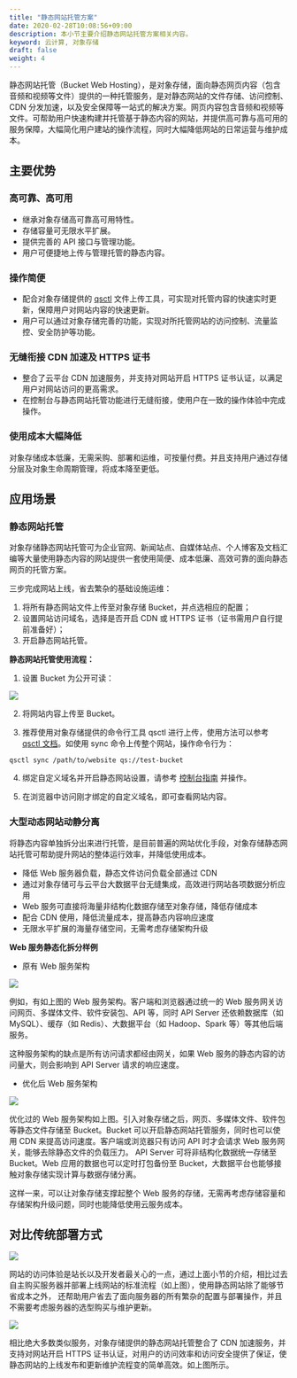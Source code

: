 ```yaml
---
title: "静态网站托管方案"
date: 2020-02-28T10:08:56+09:00
description: 本小节主要介绍静态网站托管方案相关内容。
keyword: 云计算, 对象存储
draft: false
weight: 4
---
```



静态网站托管（Bucket Web Hosting），是对象存储，面向静态网页内容（包含音频和视频等文件）提供的一种托管服务，是对静态网站的文件存储、访问控制、 CDN 分发加速，以及安全保障等一站式的解决方案。网页内容包含音频和视频等文件。可帮助用户快速构建并托管基于静态内容的网站，并提供高可靠与高可用的服务保障，大幅简化用户建站的操作流程，同时大幅降低网站的日常运营与维护成本。

## 主要优势

### 高可靠、高可用

- 继承对象存储高可靠高可用特性。
- 存储容量可无限水平扩展。
- 提供完善的 API 接口与管理功能。
- 用户可便捷地上传与管理托管的静态内容。

### 操作简便

- 配合对象存储提供的 [qsctl](/storage/object-storage/manual/tool/qsctl) 文件上传工具，可实现对托管内容的快速实时更新，保障用户对网站内容的快速更新。
- 用户可以通过对象存储完善的功能，实现对所托管网站的访问控制、流量监控、安全防护等功能。

### 无缝衔接 CDN 加速及 HTTPS 证书

- 整合了云平台 CDN 加速服务，并支持对网站开启 HTTPS 证书认证，以满足用户对网站访问的更高需求。
- 在控制台与静态网站托管功能进行无缝衔接，使用户在一致的操作体验中完成操作。

### 使用成本大幅降低

对象存储成本低廉，无需采购、部署和运维，可按量付费。并且支持用户通过存储分层及对象生命周期管理，将成本降至更低。

## 应用场景

### 静态网站托管

对象存储静态网站托管可为企业官网、新闻站点、自媒体站点、个人博客及文档汇编等大量使用静态内容的网站提供一套使用简便、成本低廉、高效可靠的面向静态网页的托管方案。

三步完成网站上线，省去繁杂的基础设施运维：

1. 将所有静态网站文件上传至对象存储 Bucket，并点选相应的配置；
2. 设置网站访问域名，选择是否开启 CDN 或 HTTPS 证书（证书需用户自行提前准备好）；
3. 开启静态网站托管。

**静态网站托管使用流程：**

1. 设置 Bucket 为公开可读：

 ![](/storage/object-storage/_images/web_hosting1.png)


2. 将网站内容上传至 Bucket。


3. 推荐使用对象存储提供的命令行工具 qsctl 进行上传，使用方法可以参考 [qsctl 文档](/storage/object-storage/manual/tool/qsctl)。如使用 sync 命令上传整个网站，操作命令行为：

 ```plain_text
 qsctl sync /path/to/website qs://test-bucket
 ```

4. 绑定自定义域名并开启静态网站设置，请参考 [控制台指南](/storage/object-storage/beat-practices/web_hosting) 并操作。

5. 在浏览器中访问刚才绑定的自定义域名，即可查看网站内容。


### 大型动态网站动静分离

将静态内容单独拆分出来进行托管，是目前普遍的网站优化手段，对象存储静态网站托管可帮助提升网站的整体运行效率，并降低使用成本。

- 降低 Web 服务器负载，静态文件访问负载全部通过 CDN
- 通过对象存储可与云平台大数据平台无缝集成，高效进行网站各项数据分析应用
- Web 服务可直接将海量非结构化数据存储至对象存储，降低存储成本
- 配合 CDN 使用，降低流量成本，提高静态内容响应速度
- 无限水平扩展的海量存储空间，无需考虑存储架构升级

**Web 服务静态化拆分样例**

- 原有 Web 服务架构

![](bucket_web_hosting_static_1.png)

例如，有如上图的 Web 服务架构。客户端和浏览器通过统一的 Web 服务网关访问网页、多媒体文件、软件安装包、API 等，同时 API Server 还依赖数据库（如 MySQL）、缓存（如 Redis）、大数据平台（如 Hadoop、Spark 等）等其他后端服务。

这种服务架构的缺点是所有访问请求都经由网关，如果 Web 服务的静态内容的访问量大，则会影响到 API Server 请求的响应速度。

- 优化后 Web 服务架构

![](bucket_web_hosting_static_2.png)

优化过的 Web 服务架构如上图。引入对象存储之后，网页、多媒体文件、软件包等静态文件存储至 Bucket。Bucket 可以开启静态网站托管服务，同时也可以使用 CDN 来提高访问速度。客户端或浏览器只有访问 API 时才会请求 Web 服务网关，能够去除静态文件的负载压力。 API Server 可将非结构化数据统一存储至 Bucket。Web 应用的数据也可以定时打包备份至 Bucket，大数据平台也能够接触对象存储实现计算与数据存储分离。

这样一来，可以让对象存储支撑起整个 Web 服务的存储，无需再考虑存储容量和存储架构升级问题，同时也能降低使用云服务成本。

## 对比传统部署方式

![](bucket_web_hosting_traditional.png)

网站的访问体验是站长以及开发者最关心的一点，通过上面小节的介绍，相比过去自主购买服务器并部署上线网站的标准流程（如上图），使用静态网站除了能够节省成本之外， 还帮助用户省去了面向服务器的所有繁杂的配置与部署操作，并且不需要考虑服务器的选型购买与维护更新。

![](bucket_web_hosting_improved.png)

相比绝大多数类似服务，对象存储提供的静态网站托管整合了 CDN 加速服务，并支持对网站开启 HTTPS 证书认证，对用户的访问效率和访问安全提供了保证，使静态网站的上线发布和更新维护流程变的简单高效。如上图所示。


